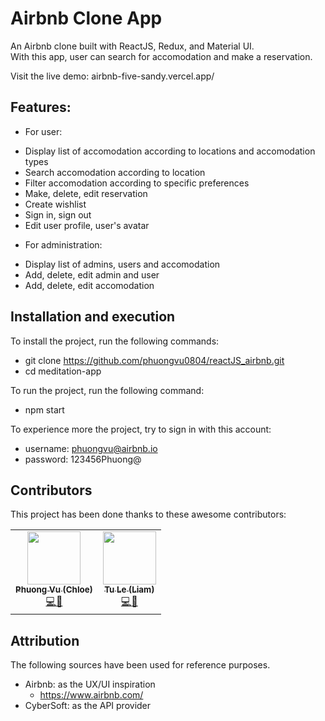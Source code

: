 # Airbnb Clone App

An Airbnb clone built with ReactJS, Redux, and Material UI. <br/>
With this app, user can search for accomodation and make a reservation.

Visit the live demo: airbnb-five-sandy.vercel.app/

## Features:

-   For user:

*   Display list of accomodation according to locations and accomodation types
*   Search accomodation according to location
*   Filter accomodation according to specific preferences
*   Make, delete, edit reservation
*   Create wishlist
*   Sign in, sign out
*   Edit user profile, user's avatar

-   For administration:

*   Display list of admins, users and accomodation
*   Add, delete, edit admin and user
*   Add, delete, edit accomodation

## Installation and execution

To install the project, run the following commands:

-   git clone https://github.com/phuongvu0804/reactJS_airbnb.git
-   cd meditation-app

To run the project, run the following command:

-   npm start

To experience more the project, try to sign in with this account:

-   username: phuongvu@airbnb.io
-   password: 123456Phuong@

## Contributors

This project has been done thanks to these awesome contributors:

<table>
  <tr>
    <!-- Phuong Vu -->
    <td align="center"><a href="https://github.com/phuongvu0804"><img src="https://avatars.githubusercontent.com/u/99994868?v=4" width="85px;" alt=""/><br /><sub><b>Phuong Vu (Chloe)</b></sub></a><br /><a href="https://github.com/scoobytux/movielab/commits?author=phuongvu0804" title="Code">💻</a><a href="https://github.com/scoobytux/movielab/commits?author=phuongvu0804" title="Documentation">📖</a></td>
    <!-- Tu Le -->
    <td align="center"><a href="https://github.com/scoobytux"><img src="https://avatars.githubusercontent.com/u/72339711?v=4" width="85px;" alt=""/><br /><sub><b>Tu Le (Liam)</b></sub></a><br /><a href="https://github.com/scoobytux/movielab/commits?author=scoobytux" title="Code">💻</a><a href="https://github.com/scoobytux/movielab/commits?author=scoobytux" title="Documentation">📖</a></td>
  </tr>
</table>

## Attribution

The following sources have been used for reference purposes.

-   Airbnb: as the UX/UI inspiration
    -   https://www.airbnb.com/
-   CyberSoft: as the API provider
